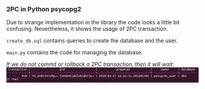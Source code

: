 ### 2PC in Python psycopg2

Due to strange implementation in the library the code looks a little
bit confusing. Nevertheless, it shows the usage of 2PC transaction.

`create_db.sql` contains queries to create the database and the user.

`main.py` contains the code for managing the database.

_If we do not commit or rollback a 2PC transaction, then it will wait:_
![alt=info from pg_prepared_xacts talbe](locked-trans.png)